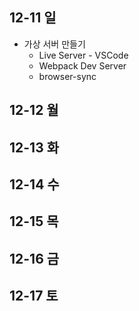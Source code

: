 ## 12-11 일
- 가상 서버 만들기
  - Live Server - VSCode
  - Webpack Dev Server
  - browser-sync

## 12-12 월

## 12-13 화

## 12-14 수

## 12-15 목

## 12-16 금

## 12-17 토


